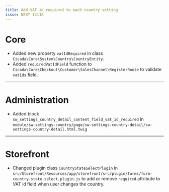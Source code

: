 ```yaml
---
title: Add VAT id required to each country setting
issue: NEXT-14118
---
```

# Core
* Added new property `vatIdRequired` in class `Cicada\Core\System\Country\CountryEntity`.
* Added `requiredVatIdField` function to `Cicada\Core\Checkout\Customer\SalesChannel\RegisterRoute` to validate `vatIds` field.
___
# Administration
* Added block `sw_settings_country_detail_content_field_vat_id_required` in `module/sw-settings-country/page/sw-settings-country-detail/sw-settings-country-detail.html.twig`
___
# Storefront
* Changed plugin class `CountryStateSelectPlugin` in `src/Storefront/Resources/app/storefront/src/plugin/forms/form-country-state-select.plugin.js` to add or remove `required` attribute to VAT id field when user changes the country. 
